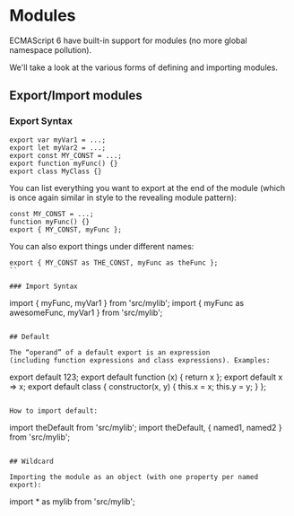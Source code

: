 # Modules

ECMAScript 6 have built-in support for modules (no more global namespace pollution).

We'll take a look at the various forms of defining and importing modules.

##  Export/Import modules 

### Export Syntax

```
export var myVar1 = ...;
export let myVar2 = ...;
export const MY_CONST = ...;
export function myFunc() {}
export class MyClass {}
```

You can list everything you want to export at the end of the module 
(which is once again similar in style to the revealing module pattern):

```
const MY_CONST = ...;
function myFunc() {}
export { MY_CONST, myFunc };
```

You can also export things under different names:

```
export { MY_CONST as THE_CONST, myFunc as theFunc };
``

### Import Syntax

```
import { myFunc, myVar1 } from 'src/mylib';
import { myFunc as awesomeFunc, myVar1 } from 'src/mylib';
```

## Default

The “operand” of a default export is an expression 
(including function expressions and class expressions). Examples:

```
export default 123;
export default function (x) {
    return x
};
export default x => x;
export default class {
    constructor(x, y) {
        this.x = x;
        this.y = y;
    }
};
```

How to import default:

```
import theDefault from 'src/mylib';
import theDefault, { named1, named2 } from 'src/mylib';
```

## Wildcard

Importing the module as an object (with one property per named export):
```
import * as mylib from 'src/mylib';
```


